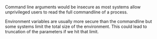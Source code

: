 Command line arguments would be insecure as most systems allow unprivileged users to read the full commandline of a process.

Environment variables are usually more secure than the commandline but some systems limit the total size of the environment. This could lead to truncation of the parameters if we hit that limit.

